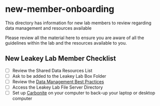# new-member-onboarding
This directory has information for new lab members to review regarding data management and resources available

Please review all the material here to ensure you are aware of all the guidelines within the lab and the resources available to you.

## New Leakey Lab Member Checklist
- [ ] Review the Shared Data Resources List
- [ ] Ask to be added to the Leakey Lab Box Folder
- [ ] Review the [Data Management Best Practices](https://github.com/leakey-lab/new-member-onboarding/blob/main/Data-Management)
- [ ] Access the Leakey Lab File Server Directory
- [ ] Set up [Carbonite](https://help.igb.illinois.edu/Carbonite_Install) on your computer to back-up your laptop or desktop computer
